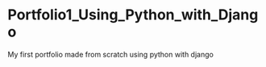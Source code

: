 # Portfolio1_Using_Python_with_Django
My first portfolio made from scratch using python with django
